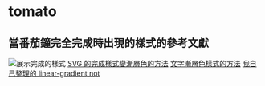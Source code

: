 # tomato

## 當番茄鐘完全完成時出現的樣式的參考文獻
![展示完成的樣式](https://i.postimg.cc/FFwGgZ1t/12123.png)
[SVG 的完成樣式變漸層色的方法](https://vanseodesign.com/web-design/svg-linear-gradients/)
[文字漸層色樣式的方法](https://cssgradient.io/blog/css-gradient-text/)
[我自己整理的 linear-gradient not](https://www.notion.so/Linear-gradient-58d35668d9a441eeb2f0eca5d304ba07)
